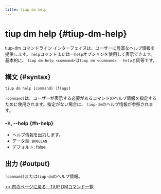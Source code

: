 ```yaml
---
title: tiup dm help
---
```


# tiup dm help {#tiup-dm-help}

tiup-dm コマンドライン インターフェイスは、ユーザーに豊富なヘルプ情報を提供します。 `help`コマンドまたは`--help`オプションを使用して表示できます。基本的に、 `tiup dm help <command>`は`tiup dm <command> --help`と同等です。

## 構文 {#syntax}

```shell
tiup dm help [command] [flags]
```

`[command]`は、ユーザーが表示する必要があるコマンドのヘルプ情報を指定するために使用されます。指定がない場合は、 `tiup-dm`のヘルプ情報が参照されます。

### -h, --help {#h-help}

-   ヘルプ情報を出力します。
-   データ型: `BOOLEAN`
-   デフォルト: false

## 出力 {#output}

`[command]`または`tiup-dm`のヘルプ情報。

[&lt;&lt; 前のページに戻る - TiUP DMコマンド一覧](/tiup/tiup-component-dm.md#command-list)

